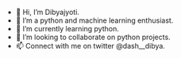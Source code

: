 - 👋 Hi, I’m Dibyajyoti. 
- 👀 I’m a python and machine learning enthusiast.
- 🌱 I’m currently learning python.
- 💞️ I’m looking to collaborate on python projects.
- 📫 Connect with me on twitter @dash__dibya.

<!---
Dibyajyoti00/Dibyajyoti00 is a ✨ special ✨ repository because its `README.md` (this file) appears on your GitHub profile.
You can click the Preview link to take a look at your changes.
--->
